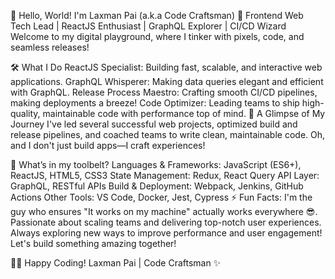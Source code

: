👋 Hello, World! I'm Laxman Pai (a.k.a Code Craftsman)
🚀 Frontend Web Tech Lead | ReactJS Enthusiast | GraphQL Explorer | CI/CD Wizard
Welcome to my digital playground, where I tinker with pixels, code, and seamless releases!

🛠 What I Do
ReactJS Specialist: Building fast, scalable, and interactive web applications.
GraphQL Whisperer: Making data queries elegant and efficient with GraphQL.
Release Process Maestro: Crafting smooth CI/CD pipelines, making deployments a breeze!
Code Optimizer: Leading teams to ship high-quality, maintainable code with performance top of mind.
🌱 A Glimpse of My Journey
I've led several successful web projects, optimized build and release pipelines, and coached teams to write clean, maintainable code. Oh, and I don't just build apps—I craft experiences!

💼 What’s in my toolbelt?
Languages & Frameworks: JavaScript (ES6+), ReactJS, HTML5, CSS3
State Management: Redux, React Query
API Layer: GraphQL, RESTful APIs
Build & Deployment: Webpack, Jenkins, GitHub Actions
Other Tools: VS Code, Docker, Jest, Cypress
⚡ Fun Facts:
I'm the guy who ensures "It works on my machine" actually works everywhere 😎.
Passionate about scaling teams and delivering top-notch user experiences.
Always exploring new ways to improve performance and user engagement!
Let's build something amazing together!

👨‍💻 Happy Coding!
Laxman Pai | Code Craftsman ✨
